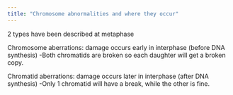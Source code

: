 ```yaml
---
title: "Chromosome abnormalities and where they occur"
---
```

2 types have been described at metaphase

Chromosome aberrations: damage occurs early in interphase (before DNA synthesis)
-Both chromatids are broken so each daughter will get a broken copy.

Chromatid aberrations: damage occurs later in interphase (after DNA synthesis)
-Only 1 chromatid will have a break, while the other is fine.

